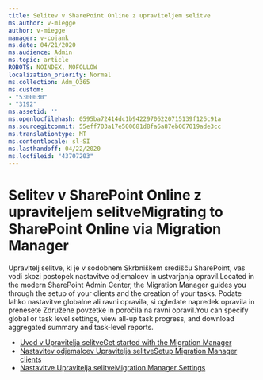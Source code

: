 ```yaml
---
title: Selitev v SharePoint Online z upraviteljem selitve
ms.author: v-miegge
author: v-miegge
manager: v-cojank
ms.date: 04/21/2020
ms.audience: Admin
ms.topic: article
ROBOTS: NOINDEX, NOFOLLOW
localization_priority: Normal
ms.collection: Adm_O365
ms.custom:
- "5300030"
- "3192"
ms.assetid: ''
ms.openlocfilehash: 0595ba72414dc1b94229706220715139f126c91a
ms.sourcegitcommit: 55eff703a17e500681d8fa6a87eb067019ade3cc
ms.translationtype: MT
ms.contentlocale: sl-SI
ms.lasthandoff: 04/22/2020
ms.locfileid: "43707203"
---
```

# <a name="migrating-to-sharepoint-online-via-migration-manager"></a><span data-ttu-id="c8c63-102">Selitev v SharePoint Online z upraviteljem selitve</span><span class="sxs-lookup"><span data-stu-id="c8c63-102">Migrating to SharePoint Online via Migration Manager</span></span>

<span data-ttu-id="c8c63-103">Upravitelj selitve, ki je v sodobnem Skrbniškem središču SharePoint, vas vodi skozi postopek nastavitve odjemalcev in ustvarjanja opravil.</span><span class="sxs-lookup"><span data-stu-id="c8c63-103">Located in the modern SharePoint Admin Center, the Migration Manager guides you through the setup of your clients and the creation of your tasks.</span></span> <span data-ttu-id="c8c63-104">Podate lahko nastavitve globalne ali ravni opravila, si ogledate napredek opravila in prenesete Združene povzetke in poročila na ravni opravil.</span><span class="sxs-lookup"><span data-stu-id="c8c63-104">You can specify global or task level settings, view all-up task progress, and download aggregated summary and task-level reports.</span></span>

* [<span data-ttu-id="c8c63-105">Uvod v Upravitelja selitve</span><span class="sxs-lookup"><span data-stu-id="c8c63-105">Get started with the Migration Manager</span></span>](https://docs.microsoft.com/sharepointmigration/mm-get-started)
* [<span data-ttu-id="c8c63-106">Nastavitev odjemalcev Upravitelja selitve</span><span class="sxs-lookup"><span data-stu-id="c8c63-106">Setup Migration Manager clients</span></span>](https://docs.microsoft.com/sharepointmigration/mm-setup-clients)
* [<span data-ttu-id="c8c63-107">Nastavitve Upravitelja selitve</span><span class="sxs-lookup"><span data-stu-id="c8c63-107">Migration Manager Settings</span></span>](https://docs.microsoft.com/sharepointmigration/mm-settings)